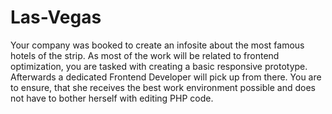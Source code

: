 # Las-Vegas
Your company was booked to
create an infosite about the most
famous hotels of the strip. As most of
the work will be related to frontend
optimization, you are tasked with
creating a basic responsive
prototype. Afterwards a dedicated
Frontend Developer will pick up from
there. You are to ensure, that she
receives the best work environment
possible and does not have to
bother herself with editing PHP code.
